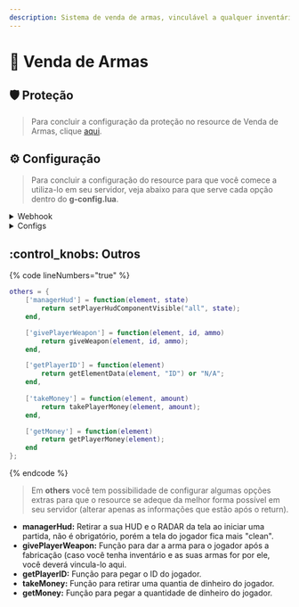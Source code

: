 ```yaml
---
description: Sistema de venda de armas, vinculável a qualquer inventário.
---
```


# 🤝 Venda de Armas

## :shield: Proteção

> Para concluir a configuração da proteção no resource de Venda de Armas, clique [aqui](../suporte/protecao/).

## :gear: Configuração

> Para concluir a configuração do resource para que você comece a utiliza-lo em seu servidor, veja abaixo para que serve cada opção dentro do **g-config.lua**.

<details>

<summary>Webhook</summary>

{% code lineNumbers="true" %}
```lua
['webhook'] = "",
```
{% endcode %}

A opção mostrada acima é utilizada para enviar notificações das armas que foram fabricadas atráves do sistema de Fabricação de Armas.&#x20;

* **webhook:** Link do webhook do Discord.

</details>

<details>

<summary>Configs</summary>

{% code lineNumbers="true" %}
```lua
system = {
    ['open'] = "b", 
    ['distance'] = 7,

    ['price'] = {
        min = 5000,
        max = 200000
    },

    ['weapons-permitted'] = {
        [22] = true, -- Colt 45
        [24] = true, -- Deagle
        [25] = true, -- Shotgun
        [28] = true, -- Uzi
        [29] = true, -- MP5
        [32] = true, -- Tec-9
        [30] = true, -- AK-47
        [31] = true, -- M4A1
        [34] = true -- Sniper
    }
};
```
{% endcode %}

A opção mostrada acima é utilizada para configurar o sistema de vendas de armas com mais precisão, e deixar da forma que você deseja.

* **open:** Tecla que você irá utilizar para abrir o painel.
* **distance:** Distância que o vendedor pode ficar do comprador da arma.
* **price:** Preço mínimo e preço máximo que uma arma pode ser vendida.
* **weapons-permitted:** Armas permitidas para vendas.\
  \- Use esse modelo: **\[ID da ARMA] = true,**

</details>

## :control\_knobs: Outros

{% code lineNumbers="true" %}
```lua
others = {
    ['managerHud'] = function(element, state)
        return setPlayerHudComponentVisible("all", state);
    end,

    ['givePlayerWeapon'] = function(element, id, ammo)
        return giveWeapon(element, id, ammo);
    end,

    ['getPlayerID'] = function(element)
        return getElementData(element, "ID") or "N/A";
    end,
    
    ['takeMoney'] = function(element, amount)
        return takePlayerMoney(element, amount);
    end,

    ['getMoney'] = function(element)
        return getPlayerMoney(element);
    end
};
```
{% endcode %}

> Em **others** você tem possibilidade de configurar algumas opções extras para que o resource se adeque da melhor forma possível em seu servidor (alterar apenas as informações que estão após o return).

* **managerHud:** Retirar a sua HUD e o RADAR da tela ao iniciar uma partida, não é obrigatório, porém a tela do jogador fica mais "clean".
* **givePlayerWeapon:** Função para dar a arma para o jogador após a fabricação (caso você tenha inventário e as suas armas for por ele, você deverá vincula-lo aqui.
* **getPlayerID:** Função para pegar o ID do jogador.
* **takeMoney:** Função para retirar uma quantia de dinheiro do jogador.
* **getMoney:** Função para pegar a quantidade de dinheiro do jogador.
